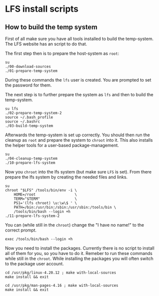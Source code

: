 # LFS install scripts

## How to build the temp system

First of all make sure you have all tools installed to build the temp-system.
The LFS website has an script to do that.

The first step then is to prepare the host-system as `root`:

    su
    ./00-download-sources
    ./01-prepare-temp-system
    
During these commands the `lfs` user is created.
You are prompted to set the password for them.

The next step is to further prepare the system as `lfs` and then to build the temp-system.

    su lfs
    ./02-prepare-temp-system-2
    source ~/.bash_profile
    source ~/.bashrc
    ./03-build-temp-system
    
Afterwards the temp-system is set up correctly.
You should then run the cleanup as `root` and prepare the system to `chroot` into it.
This also installs the helper tools for a user-based package-management.

    su
    ./04-cleanup-temp-system
    ./10-prepare-lfs-system

Now you `chroot` into the lfs system (but make sure `LFS` is set).
From there prepare the lfs system by creating the needed files and links.

    su
    chroot "$LFS" /tools/bin/env -i \
        HOME=/root                  \
        TERM="$TERM"                \
        PS1='(lfs chroot) \u:\w\$ ' \
        PATH=/bin:/usr/bin:/sbin:/usr/sbin:/tools/bin \
        /tools/bin/bash --login +h
    ./11-prepare-lfs-system-2

You can (while still in the `chroot`) change the "I have no name!" to the correct prompt.

    exec /tools/bin/bash --login +h

Now you need to install the packages. Currently there is no script to install all of them for you, so you have to do it.
Remeber to run these commands while still in the `chroot`.
While installing the packages you will often switch to the package user account.

    cd /usr/pkg/linux-4.20.12 ; make with-local-sources
    make install && exit

    cd /usr/pkg/man-pages-4.16 ; make with-local-sources
    make install && exit

